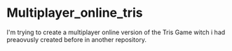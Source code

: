 # Multiplayer_online_tris
I'm trying to create a multiplayer online version of the Tris Game witch i had preaovusly created before in another repository.
